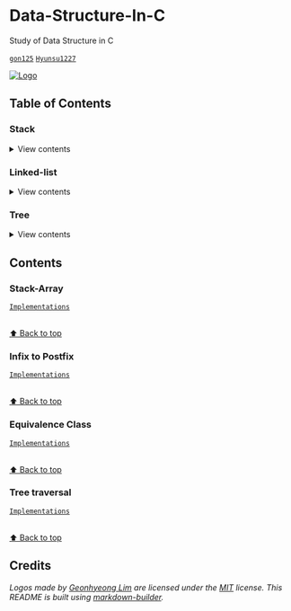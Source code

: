 # Data-Structure-In-C
Study of Data Structure in C

[`gon125`](https://github.com/gon125) [`Hyunsu1227`](https://github.com/Hyunsu1227)

[![Logo](/logo.png)](https://github.com/gon125/Data-Structure-In-C/)

## Table of Contents

### Stack

<details>
<summary>View contents</summary>

* [`Stack-Array`](#stack-array)
* [`Infix to Postfix`](#infix-to-postfix)

</details>

### Linked-list

<details>
<summary>View contents</summary>

* [`Equivalence Class`](#equivalence-class)

</details>

### Tree

<details>
<summary>View contents</summary>

* [`Tree traversal`](#tree-traversal)

</details>

## Contents

### Stack-Array
[`Implementations`](https://github.com/gon125/Data-Structure-In-C/tree/master/source/stack/stack-array)

<br>[⬆ Back to top](#Table-of-contents)

### Infix to Postfix
[`Implementations`](https://github.com/gon125/Data-Structure-In-C/tree/master/source/stack/infix_to_postfix)

<br>[⬆ Back to top](#Table-of-contents)

### Equivalence Class
[`Implementations`](https://github.com/gon125/Data-Structure-In-C/tree/master/source/linked-list/equivalence-class)

<br>[⬆ Back to top](#Table-of-contents)

### Tree traversal
[`Implementations`](https://github.com/gon125/Data-Structure-In-C/tree/master/source/tree/binary-tree-traversal)

<br>[⬆ Back to top](#Table-of-contents)

## Credits

*Logos made by [Geonhyeong Lim](https://github.com/gon125) are licensed under the [MIT](https://opensource.org/licenses/MIT) license.*
*This README is built using [markdown-builder](https://github.com/30-seconds/markdown-builder).*
